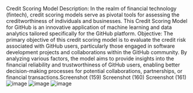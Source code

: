 Credit Scoring Model Description: In the realm of financial technology (fintech), credit scoring models serve as pivotal tools for assessing the creditworthiness of individuals and businesses. This Credit Scoring Model for GitHub is an innovative application of machine learning and data analytics tailored specifically for the GitHub platform.
Objective: The primary objective of this credit scoring model is to evaluate the credit risk associated with GitHub users, particularly those engaged in software development projects and collaborations within the GitHub community. By analyzing various factors, the model aims to provide insights into the financial reliability and trustworthiness of GitHub users, enabling better decision-making processes for potential collaborations, partnerships, or financial transactions.Screenshot (159) Screenshot (160) Screenshot (161)
![image](https://github.com/phatwar532/CodeAlpha_CreditScoring_Model/assets/170754140/f789d5ba-fa24-4181-ada5-593f8f6556cd)
![image](https://github.com/phatwar532/CodeAlpha_CreditScoring_Model/assets/170754140/6e1da6f7-c574-4688-b40b-cc689c5f961a)
![image](https://github.com/phatwar532/CodeAlpha_CreditScoring_Model/assets/170754140/a8af54be-8dbd-44c5-b37d-3b51aadcea57)
